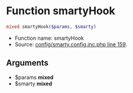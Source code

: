 Function smartyHook
===========================





```php
mixed smartyHook($params, $smarty)
```

* Function name: smartyHook
* Source: [config/smarty.config.inc.php line 159](https://github.com/PrestaShop/PrestaShop/blob/1.5.0.9/config/smarty.config.inc.php#L159).

Arguments
---------

* $params **mixed**
* $smarty **mixed**

